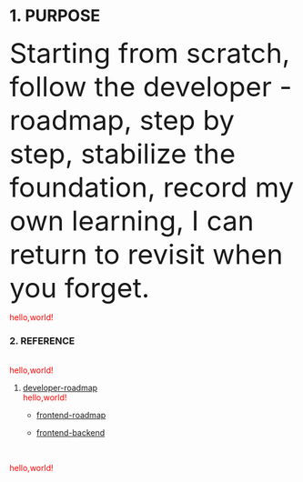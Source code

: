 # 1. PURPOSE
<font size="10"> Starting from scratch, follow the developer - roadmap, step by step, stabilize the foundation, record my own learning, I can return to revisit when you forget.</font>

<font color=red>hello,world! </font>

### 2. REFERENCE

<br/>
<font color=red>hello,world! </font>

 1. [developer-roadmap](https://github.com/goodjack/developer-roadmap-chinese) <br/>
<font color=red> hello,world! </font>
    - [frontend-roadmap](https://raw.githubusercontent.com/goodjack/developer-roadmap-chinese/master/chinese-version/img/frontend.png)

    - [frontend-backend](https://raw.githubusercontent.com/goodjack/developer-roadmap-chinese/master/chinese-version/img/backend.png)

<br/>

<font color=red>hello,world! </font>

